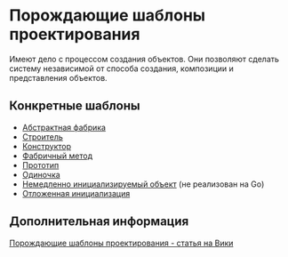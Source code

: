 # Порождающие шаблоны проектирования

Имеют дело с процессом создания объектов. Они позволяют сделать систему
независимой от способа создания, композиции и представления объектов.

## Конкретные шаблоны

- [Абстрактная фабрика](./abstract-factory)
- [Строитель](./builder)
- [Конструктор](./constructor)
- [Фабричный метод](./factory-method)
- [Прототип](./prototype)
- [Одиночка](./singleton)
- [Немедленно инициализируемый объект](./immediate-object-initialization) (не реализован на Go)
- [Отложенная инициализация](./lazy-initialization)

## Дополнительная информация

[Порождающие шаблоны проектирования - статья на Вики](https://ru.wikipedia.org/wiki/%D0%9F%D0%BE%D1%80%D0%BE%D0%B6%D0%B4%D0%B0%D1%8E%D1%89%D0%B8%D0%B5_%D1%88%D0%B0%D0%B1%D0%BB%D0%BE%D0%BD%D1%8B_%D0%BF%D1%80%D0%BE%D0%B5%D0%BA%D1%82%D0%B8%D1%80%D0%BE%D0%B2%D0%B0%D0%BD%D0%B8%D1%8F)
